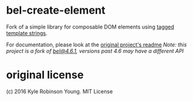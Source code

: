 # bel-create-element

Fork of a simple library for composable DOM elements using [tagged template strings](https://developer.mozilla.org/en-US/docs/Web/JavaScript/Reference/Template_literals).

For documentation, please look at the [original project's readme](https://github.com/shama/bel/)
_Note: this project is a fork of bel@4.6.1, versions past 4.6 may have a different API_

# original license
(c) 2016 Kyle Robinson Young. MIT License
